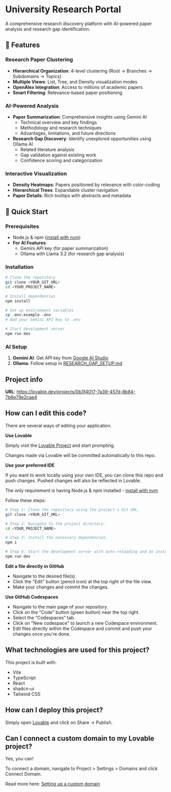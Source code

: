 # University Research Portal

A comprehensive research discovery platform with AI-powered paper analysis and research gap identification.

## 🔬 Features

### **Research Paper Clustering**
- **Hierarchical Organization**: 4-level clustering (Root → Branches → Subdomains → Topics)
- **Multiple Views**: List, Tree, and Density visualization modes
- **OpenAlex Integration**: Access to millions of academic papers
- **Smart Filtering**: Relevance-based paper positioning

### **AI-Powered Analysis**
- **Paper Summarization**: Comprehensive insights using Gemini AI
  - Technical overview and key findings
  - Methodology and research techniques
  - Advantages, limitations, and future directions
- **Research Gap Discovery**: Identify unexplored opportunities using Ollama AI
  - Related literature analysis
  - Gap validation against existing work
  - Confidence scoring and categorization

### **Interactive Visualization**
- **Density Heatmaps**: Papers positioned by relevance with color-coding
- **Hierarchical Trees**: Expandable cluster navigation
- **Paper Details**: Rich tooltips with abstracts and metadata

## 🚀 Quick Start

### Prerequisites
- Node.js & npm ([install with nvm](https://github.com/nvm-sh/nvm#installing-and-updating))
- **For AI Features**:
  - Gemini API key (for paper summarization)
  - Ollama with Llama 3.2 (for research gap analysis)

### Installation

```sh
# Clone the repository
git clone <YOUR_GIT_URL>
cd <YOUR_PROJECT_NAME>

# Install dependencies
npm install

# Set up environment variables
cp .env.example .env
# Add your Gemini API key to .env

# Start development server
npm run dev
```

### AI Setup
1. **Gemini AI**: Get API key from [Google AI Studio](https://aistudio.google.com/app/apikey)
2. **Ollama**: Follow setup in [RESEARCH_GAP_SETUP.md](RESEARCH_GAP_SETUP.md)

## Project info

**URL**: https://lovable.dev/projects/0b3f4017-7a39-457d-8b84-7b6e79e2cae4

## How can I edit this code?

There are several ways of editing your application.

**Use Lovable**

Simply visit the [Lovable Project](https://lovable.dev/projects/0b3f4017-7a39-457d-8b84-7b6e79e2cae4) and start prompting.

Changes made via Lovable will be committed automatically to this repo.

**Use your preferred IDE**

If you want to work locally using your own IDE, you can clone this repo and push changes. Pushed changes will also be reflected in Lovable.

The only requirement is having Node.js & npm installed - [install with nvm](https://github.com/nvm-sh/nvm#installing-and-updating)

Follow these steps:

```sh
# Step 1: Clone the repository using the project's Git URL.
git clone <YOUR_GIT_URL>

# Step 2: Navigate to the project directory.
cd <YOUR_PROJECT_NAME>

# Step 3: Install the necessary dependencies.
npm i

# Step 4: Start the development server with auto-reloading and an instant preview.
npm run dev
```

**Edit a file directly in GitHub**

- Navigate to the desired file(s).
- Click the "Edit" button (pencil icon) at the top right of the file view.
- Make your changes and commit the changes.

**Use GitHub Codespaces**

- Navigate to the main page of your repository.
- Click on the "Code" button (green button) near the top right.
- Select the "Codespaces" tab.
- Click on "New codespace" to launch a new Codespace environment.
- Edit files directly within the Codespace and commit and push your changes once you're done.

## What technologies are used for this project?

This project is built with:

- Vite
- TypeScript
- React
- shadcn-ui
- Tailwind CSS

## How can I deploy this project?

Simply open [Lovable](https://lovable.dev/projects/0b3f4017-7a39-457d-8b84-7b6e79e2cae4) and click on Share -> Publish.

## Can I connect a custom domain to my Lovable project?

Yes, you can!

To connect a domain, navigate to Project > Settings > Domains and click Connect Domain.

Read more here: [Setting up a custom domain](https://docs.lovable.dev/tips-tricks/custom-domain#step-by-step-guide)
